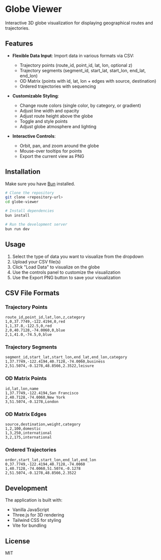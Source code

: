 # Globe Viewer

Interactive 3D globe visualization for displaying geographical routes and trajectories.

## Features

- **Flexible Data Input**: Import data in various formats via CSV:
  - Trajectory points (route_id, point_id, lat, lon, optional z)
  - Trajectory segments (segment_id, start_lat, start_lon, end_lat, end_lon)
  - OD Matrix (points with id, lat, lon + edges with source, destination)
  - Ordered trajectories with sequencing

- **Customizable Styling**:
  - Change route colors (single color, by category, or gradient)
  - Adjust line width and opacity
  - Adjust route height above the globe
  - Toggle and style points
  - Adjust globe atmosphere and lighting

- **Interactive Controls**:
  - Orbit, pan, and zoom around the globe
  - Mouse-over tooltips for points
  - Export the current view as PNG

## Installation

Make sure you have [Bun](https://bun.sh/) installed.

```bash
# Clone the repository
git clone <repository-url>
cd globe-viewer

# Install dependencies
bun install

# Run the development server
bun run dev
```

## Usage

1. Select the type of data you want to visualize from the dropdown
2. Upload your CSV file(s)
3. Click "Load Data" to visualize on the globe
4. Use the controls panel to customize the visualization
5. Use the Export PNG button to save your visualization

## CSV File Formats

### Trajectory Points
```
route_id,point_id,lat,lon,z,category
1,0,37.7749,-122.4194,0,red
1,1,37.8,-122.5,0,red
2,0,40.7128,-74.0060,0,blue
2,1,41.0,-74.5,0,blue
```

### Trajectory Segments
```
segment_id,start_lat,start_lon,end_lat,end_lon,category
1,37.7749,-122.4194,40.7128,-74.0060,business
2,51.5074,-0.1278,48.8566,2.3522,leisure
```

### OD Matrix Points
```
id,lat,lon,name
1,37.7749,-122.4194,San Francisco
2,40.7128,-74.0060,New York
3,51.5074,-0.1278,London
```

### OD Matrix Edges
```
source,destination,weight,category
1,2,100,domestic
1,3,250,international
3,2,175,international
```

### Ordered Trajectories
```
order,start_lat,start_lon,end_lat,end_lon
0,37.7749,-122.4194,40.7128,-74.0060
1,40.7128,-74.0060,51.5074,-0.1278
2,51.5074,-0.1278,48.8566,2.3522
```

## Development

The application is built with:
- Vanilla JavaScript
- Three.js for 3D rendering
- Tailwind CSS for styling
- Vite for bundling

## License

MIT
